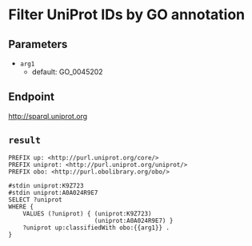 # Filter UniProt IDs by GO annotation

## Parameters
* `arg1`
  * default: GO_0045202

## Endpoint
http://sparql.uniprot.org

## `result`

```sparql
PREFIX up: <http://purl.uniprot.org/core/>
PREFIX uniprot: <http://purl.uniprot.org/uniprot/>
PREFIX obo: <http://purl.obolibrary.org/obo/>

#stdin uniprot:K9Z723
#stdin uniprot:A0A024R9E7
SELECT ?uniprot
WHERE {
    VALUES (?uniprot) { (uniprot:K9Z723)
                        (uniprot:A0A024R9E7) }
    ?uniprot up:classifiedWith obo:{{arg1}} .
}


```
